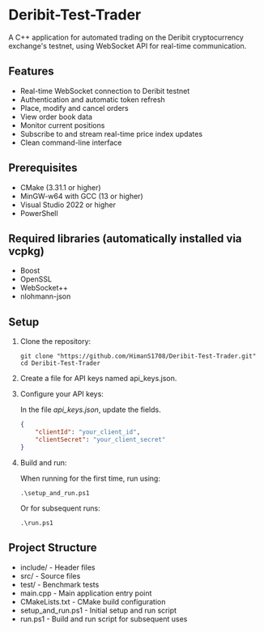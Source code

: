 # Deribit-Test-Trader

A C++ application for automated trading on the Deribit cryptocurrency exchange's testnet, using WebSocket API for real-time communication.

## Features

- Real-time WebSocket connection to Deribit testnet
- Authentication and automatic token refresh
- Place, modify and cancel orders
- View order book data
- Monitor current positions
- Subscribe to and stream real-time price index updates
- Clean command-line interface

## Prerequisites

- CMake (3.31.1 or higher)
- MinGW-w64 with GCC (13 or higher)
- Visual Studio 2022 or higher
- PowerShell

## Required libraries (automatically installed via vcpkg)

- Boost
- OpenSSL
- WebSocket++
- nlohmann-json

## Setup

1. Clone the repository:

    ```
    git clone "https://github.com/HimanS1708/Deribit-Test-Trader.git"
    cd Deribit-Test-Trader
    ```

2. Create a file for API keys named api_keys.json.

3. Configure your API keys: 

    In the file *api_keys.json*, update the fields.
    ```json
    {
        "clientId": "your_client_id",
        "clientSecret": "your_client_secret"
    }
    ```

4. Build and run:

    When running for the first time, run using:

    ```
    .\setup_and_run.ps1
    ```

    Or for subsequent runs:

    ```
    .\run.ps1
    ```

## Project Structure

- include/ - Header files
- src/ - Source files
- test/ - Benchmark tests
- main.cpp - Main application entry point
- CMakeLists.txt - CMake build configuration
- setup_and_run.ps1 - Initial setup and run script
- run.ps1 - Build and run script for subsequent uses
